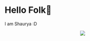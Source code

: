# Hello Folk👋
I am Shaurya :D
<p align="center">
  <img src="https://github-widgetbox.vercel.app/api/profile?username=realsnipc&data=followers,repositories,stars,commits&theme=darkmode" />
</p>


<!---
NotSnipc/NotSnipc is a ✨ special ✨ repository because its `README.md` (this file) appears on your GitHub profile.
You can click the Preview link to take a look at your changes.
--->
